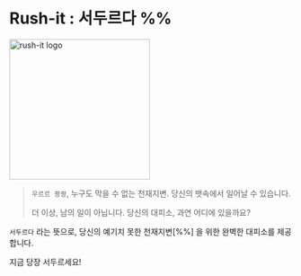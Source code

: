 # Rush-it : 서두르다 %%

<img src="https://i.ibb.co/fnnnZCK/6-D7054-B5-770-E-4594-8-F6-D-69491-F034-BE1.png" alt="rush-it logo" width=250px>

> `우르르 쾅쾅`, 누구도 막을 수 없는 천재지변. 당신의 뱃속에서 일어날 수 있습니다.
>
> 더 이상, 남의 일이 아닙니다. 당신의 대피소, 과연 어디에 있을까요?

`서두르다` 라는 뜻으로, 당신의 예기치 못한 천재지변[%%] 을 위한 완벽한 대피소를 제공합니다.

지금 당장 서두르세요!

